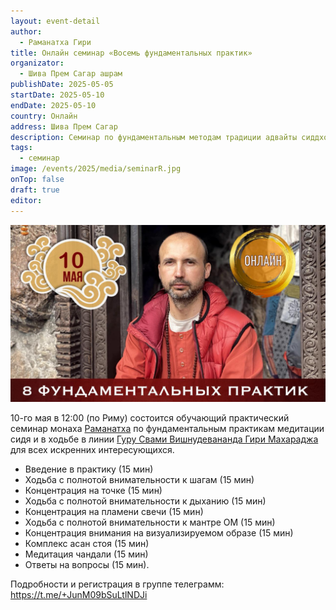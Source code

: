 ```yaml
---
layout: event-detail
author:
  - Раманатха Гири
title: Онлайн семинар «Восемь фундаментальных практик»
organizator:
  - Шива Прем Сагар ашрам
publishDate: 2025-05-05
startDate: 2025-05-10
endDate: 2025-05-10
country: Онлайн
address: Шива Прем Сагар
description: Семинар по фундаментальным методам традиции адвайты сиддхов. Практики медитации сидя и в ходьбе.
tags:
  - семинар
image: /events/2025/media/seminarR.jpg
onTop: false
draft: true
editor:
---
```

![фундаментальные_практики](/events/2025/media/seminarR.jpg)

10-го мая в 12:00 (по Риму) состоится обучающий практический семинар монаха [Раманатха](https://ramanatha.advayta.org/o-ramanathe/) по фундаментальным практикам медитации сидя и в ходьбе в линии [Гуру Свами Вишнудевананда Гири Махараджа](https://www.advayta.org/master/biografiya-mastera/) для всех искренних интересующихся.

- Введение в практику (15 мин)
- Ходьба с полнотой внимательности к шагам (15 мин)
- Концентрация на точке (15 мин)
- Ходьба с полнотой внимательности к дыханию (15 мин)
- Концентрация на пламени свечи (15 мин)
- Ходьба с полнотой внимательности к мантре ОМ (15 мин)
- Концентрация внимания на визуализируемом образе  (15 мин)
- Комплекс асан стоя (15 мин)
- Медитация чандали (15 мин)
- Ответы на вопросы (15 мин).

Подробности и регистрация в группе телеграмм:
https://t.me/+JunM09bSuLtlNDJi